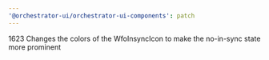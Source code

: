 ```yaml
---
'@orchestrator-ui/orchestrator-ui-components': patch
---
```


1623 Changes the colors of the WfoInsyncIcon to make the no-in-sync state more prominent
